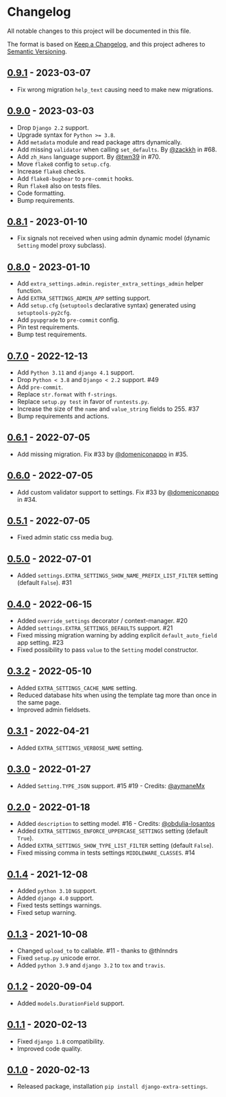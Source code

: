 # Changelog
All notable changes to this project will be documented in this file.

The format is based on [Keep a Changelog](https://keepachangelog.com/en/1.0.0/),
and this project adheres to [Semantic Versioning](https://semver.org/spec/v2.0.0.html).

## [0.9.1](https://github.com/fabiocaccamo/django-extra-settings/releases/tag/0.9.1) - 2023-03-07
-   Fix wrong migration `help_text` causing need to make new migrations.

## [0.9.0](https://github.com/fabiocaccamo/django-extra-settings/releases/tag/0.9.0) - 2023-03-03
-   Drop `Django 2.2` support.
-   Upgrade syntax for `Python >= 3.8`.
-   Add `metadata` module and read package attrs dynamically.
-   Add missing `validator` when calling `set_defaults`. By [@zackkh](https://github.com/zackkh) in #68.
-   Add `zh_Hans` language support. By [@twn39](https://github.com/twn39) in #70.
-   Move `flake8` config to `setup.cfg`.
-   Increase `flake8` checks.
-   Add `flake8-bugbear` to `pre-commit` hooks.
-   Run `flake8` also on tests files.
-   Code formatting.
-   Bump requirements.

## [0.8.1](https://github.com/fabiocaccamo/django-extra-settings/releases/tag/0.8.1) - 2023-01-10
-   Fix signals not received when using admin dynamic model (dynamic `Setting` model  proxy subclass).

## [0.8.0](https://github.com/fabiocaccamo/django-extra-settings/releases/tag/0.8.0) - 2023-01-10
-   Add `extra_settings.admin.register_extra_settings_admin` helper function.
-   Add `EXTRA_SETTINGS_ADMIN_APP` setting support.
-   Add `setup.cfg` (`setuptools` declarative syntax) generated using `setuptools-py2cfg`.
-   Add `pyupgrade` to `pre-commit` config.
-   Pin test requirements.
-   Bump test requirements.


## [0.7.0](https://github.com/fabiocaccamo/django-extra-settings/releases/tag/0.7.0) - 2022-12-13
-   Add `Python 3.11` and `django 4.1` support.
-   Drop `Python < 3.8` and `Django < 2.2` support. #49
-   Add `pre-commit`.
-   Replace `str.format` with `f-strings`.
-   Replace `setup.py test` in favor of `runtests.py`.
-   Increase the size of the `name` and `value_string` fields to 255. #37
-   Bump requirements and actions.

## [0.6.1](https://github.com/fabiocaccamo/django-extra-settings/releases/tag/0.6.1) - 2022-07-05
-   Add missing migration. Fix #33 by [@domeniconappo](https://github.com/domeniconappo) in #35.

## [0.6.0](https://github.com/fabiocaccamo/django-extra-settings/releases/tag/0.6.0) - 2022-07-05
-   Add custom validator support to settings. Fix #33 by [@domeniconappo](https://github.com/domeniconappo) in #34.

## [0.5.1](https://github.com/fabiocaccamo/django-extra-settings/releases/tag/0.5.1) - 2022-07-05
-   Fixed admin static css media bug.

## [0.5.0](https://github.com/fabiocaccamo/django-extra-settings/releases/tag/0.5.0) - 2022-07-01
-   Added `settings.EXTRA_SETTINGS_SHOW_NAME_PREFIX_LIST_FILTER` setting (default `False`). #31

## [0.4.0](https://github.com/fabiocaccamo/django-extra-settings/releases/tag/0.4.0) - 2022-06-15
-   Added `override_settings` decorator / context-manager. #20
-   Added `settings.EXTRA_SETTINGS_DEFAULTS` support. #21
-   Fixed missing migration warning by adding explicit `default_auto_field` app setting. #23
-   Fixed possibility to pass `value` to the `Setting` model constructor.

## [0.3.2](https://github.com/fabiocaccamo/django-extra-settings/releases/tag/0.3.2) - 2022-05-10
-   Added `EXTRA_SETTINGS_CACHE_NAME` setting.
-   Reduced database hits when using the template tag more than once in the same page.
-   Improved admin fieldsets.

## [0.3.1](https://github.com/fabiocaccamo/django-extra-settings/releases/tag/0.3.1) - 2022-04-21
-   Added `EXTRA_SETTINGS_VERBOSE_NAME` setting.

## [0.3.0](https://github.com/fabiocaccamo/django-extra-settings/releases/tag/0.3.0) - 2022-01-27
-   Added `Setting.TYPE_JSON` support. #15 #19 - Credits: [@aymaneMx](https://github.com/aymaneMx)

## [0.2.0](https://github.com/fabiocaccamo/django-extra-settings/releases/tag/0.2.0) - 2022-01-18
-   Added `description` to setting model. #16 - Credits: [@obdulia-losantos](https://github.com/obdulia-losantos)
-   Added `EXTRA_SETTINGS_ENFORCE_UPPERCASE_SETTINGS` setting (default `True`).
-   Added `EXTRA_SETTINGS_SHOW_TYPE_LIST_FILTER` setting (default `False`).
-   Fixed missing comma in tests settings `MIDDLEWARE_CLASSES`. #14

## [0.1.4](https://github.com/fabiocaccamo/django-extra-settings/releases/tag/0.1.4) - 2021-12-08
-   Added `python 3.10` support.
-   Added `django 4.0` support.
-   Fixed tests settings warnings.
-   Fixed setup warning.

## [0.1.3](https://github.com/fabiocaccamo/django-extra-settings/releases/tag/0.1.3) - 2021-10-08
-   Changed `upload_to` to callable. #11 - thanks to @thlnndrs
-   Fixed `setup.py` unicode error.
-   Added `python 3.9` and `django 3.2` to `tox` and `travis`.

## [0.1.2](https://github.com/fabiocaccamo/django-extra-settings/releases/tag/0.1.2) - 2020-09-04
-   Added `models.DurationField` support.

## [0.1.1](https://github.com/fabiocaccamo/django-extra-settings/releases/tag/0.1.1) - 2020-02-13
-   Fixed `django 1.8` compatibility.
-   Improved code quality.

## [0.1.0](https://github.com/fabiocaccamo/django-extra-settings/releases/tag/0.1.0) - 2020-02-13
-   Released package, installation `pip install django-extra-settings`.
